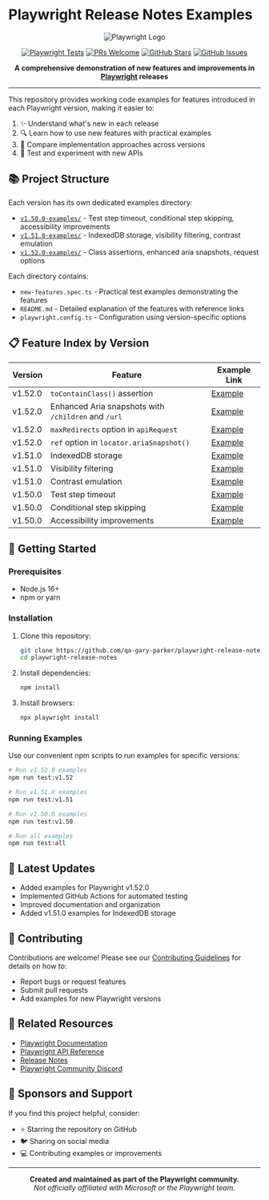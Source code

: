 # Playwright Release Notes Examples

<div align="center">

![Playwright Logo](https://playwright.dev/img/playwright-logo.svg)

[![Playwright Tests](https://github.com/qa-gary-parker/playwright-release-notes/actions/workflows/playwright.yml/badge.svg)](https://github.com/qa-gary-parker/playwright-release-notes/actions/workflows/playwright.yml)
[![PRs Welcome](https://img.shields.io/badge/PRs-welcome-brightgreen.svg)](https://makeapullrequest.com)
[![GitHub Stars](https://img.shields.io/github/stars/qa-gary-parker/playwright-release-notes.svg)](https://github.com/qa-gary-parker/playwright-release-notes/stargazers)
[![GitHub Issues](https://img.shields.io/github/issues/qa-gary-parker/playwright-release-notes.svg)](https://github.com/qa-gary-parker/playwright-release-notes/issues)

**A comprehensive demonstration of new features and improvements in [Playwright](https://playwright.dev) releases**

</div>

---

This repository provides working code examples for features introduced in each Playwright version, making it easier to:

1. ✨ Understand what's new in each release
2. 🔍 Learn how to use new features with practical examples
3. 🧪 Compare implementation approaches across versions
4. 🚀 Test and experiment with new APIs

## 📚 Project Structure

Each version has its own dedicated examples directory:

- [`v1.50.0-examples/`](./v1.50.0-examples/) - Test step timeout, conditional step skipping, accessibility improvements
- [`v1.51.0-examples/`](./v1.51.0-examples/) - IndexedDB storage, visibility filtering, contrast emulation 
- [`v1.52.0-examples/`](./v1.52.0-examples/) - Class assertions, enhanced aria snapshots, request options

Each directory contains:
- `new-features.spec.ts` - Practical test examples demonstrating the features
- `README.md` - Detailed explanation of the features with reference links
- `playwright.config.ts` - Configuration using version-specific options

## 📋 Feature Index by Version

| Version | Feature | Example Link |
|---------|---------|-------------|
| v1.52.0 | `toContainClass()` assertion | [Example](./v1.52.0-examples/new-features.spec.ts) |
| v1.52.0 | Enhanced Aria snapshots with `/children` and `/url` | [Example](./v1.52.0-examples/new-features.spec.ts) |
| v1.52.0 | `maxRedirects` option in `apiRequest` | [Example](./v1.52.0-examples/new-features.spec.ts) |
| v1.52.0 | `ref` option in `locator.ariaSnapshot()` | [Example](./v1.52.0-examples/new-features.spec.ts) |
| v1.51.0 | IndexedDB storage | [Example](./v1.51.0-examples/) |
| v1.51.0 | Visibility filtering | [Example](./v1.51.0-examples/) |
| v1.51.0 | Contrast emulation | [Example](./v1.51.0-examples/) |
| v1.50.0 | Test step timeout | [Example](./v1.50.0-examples/) |
| v1.50.0 | Conditional step skipping | [Example](./v1.50.0-examples/) |
| v1.50.0 | Accessibility improvements | [Example](./v1.50.0-examples/) |

## 🚀 Getting Started

### Prerequisites

- Node.js 16+
- npm or yarn

### Installation

1. Clone this repository:
   ```bash
   git clone https://github.com/qa-gary-parker/playwright-release-notes.git
   cd playwright-release-notes
   ```

2. Install dependencies:
   ```bash
   npm install
   ```

3. Install browsers:
   ```bash
   npx playwright install
   ```

### Running Examples

Use our convenient npm scripts to run examples for specific versions:

```bash
# Run v1.52.0 examples
npm run test:v1.52

# Run v1.51.0 examples
npm run test:v1.51

# Run v1.50.0 examples
npm run test:v1.50

# Run all examples
npm run test:all
```

## 🔄 Latest Updates

- Added examples for Playwright v1.52.0
- Implemented GitHub Actions for automated testing
- Improved documentation and organization
- Added v1.51.0 examples for IndexedDB storage

## 🤝 Contributing

Contributions are welcome! Please see our [Contributing Guidelines](CONTRIBUTING.md) for details on how to:

- Report bugs or request features
- Submit pull requests
- Add examples for new Playwright versions

## 🌟 Related Resources

- [Playwright Documentation](https://playwright.dev/docs/intro)
- [Playwright API Reference](https://playwright.dev/docs/api/class-playwright)
- [Release Notes](https://playwright.dev/docs/release-notes)
- [Playwright Community Discord](https://playwright.dev/community/welcome)

## 💖 Sponsors and Support

If you find this project helpful, consider:

- ⭐ Starring the repository on GitHub
- 🐦 Sharing on social media
- 💻 Contributing examples or improvements

---

<div align="center">

**Created and maintained as part of the Playwright community.**  
*Not officially affiliated with Microsoft or the Playwright team.*

</div> 